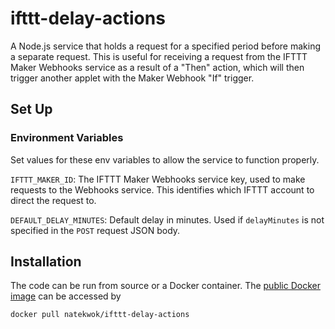 # ifttt-delay-actions

A Node.js service that holds a request for a specified period before making a separate request.
This is useful for receiving a request from the IFTTT Maker Webhooks service as a result of a "Then" action, which will then trigger another applet with the Maker Webhook "If" trigger.

## Set Up
### Environment Variables
Set values for these env variables to allow the service to function properly.

`IFTTT_MAKER_ID`: The IFTTT Maker Webhooks service key, used to make requests to the Webhooks service. This identifies which IFTTT account to direct the request to.

`DEFAULT_DELAY_MINUTES`: Default delay in minutes. Used if `delayMinutes` is not specified in the `POST` request JSON body.


## Installation
The code can be run from source or a Docker container. The [public Docker image](https://hub.docker.com/r/natekwok/ifttt-delay-actions) can be accessed by 
```
docker pull natekwok/ifttt-delay-actions
```

